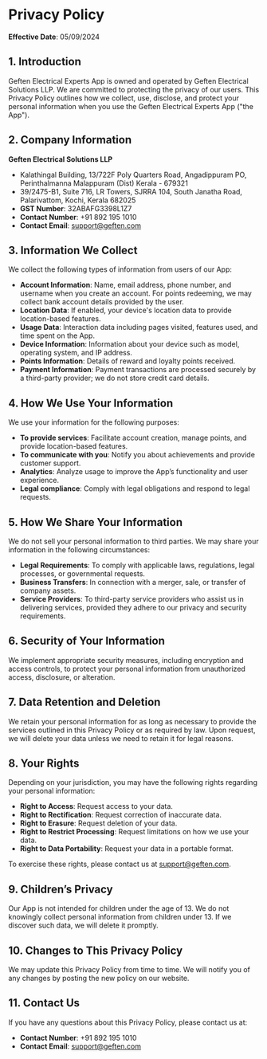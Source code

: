 # Privacy Policy

**Effective Date**: 05/09/2024

## 1. Introduction  
Geften Electrical Experts App is owned and operated by Geften Electrical Solutions LLP. We are committed to protecting the privacy of our users. This Privacy Policy outlines how we collect, use, disclose, and protect your personal information when you use the Geften Electrical Experts App ("the App").

## 2. Company Information  
**Geften Electrical Solutions LLP**  
- Kalathingal Building, 13/722F Poly Quarters Road, Angadippuram PO, Perinthalmanna Malappuram (Dist) Kerala - 679321  
- 39/2475-B1, Suite 716, LR Towers, SJRRA 104, South Janatha Road, Palarivattom, Kochi, Kerala 682025  
- **GST Number**: 32ABAFG3398L1Z7  
- **Contact Number**: +91 892 195 1010  
- **Contact Email**: [support@geften.com](mailto:support@geften.com)  

## 3. Information We Collect  
We collect the following types of information from users of our App:

- **Account Information**: Name, email address, phone number, and username when you create an account. For points redeeming, we may collect bank account details provided by the user.  
- **Location Data**: If enabled, your device's location data to provide location-based features.  
- **Usage Data**: Interaction data including pages visited, features used, and time spent on the App.  
- **Device Information**: Information about your device such as model, operating system, and IP address.  
- **Points Information**: Details of reward and loyalty points received.  
- **Payment Information**: Payment transactions are processed securely by a third-party provider; we do not store credit card details.

## 4. How We Use Your Information  
We use your information for the following purposes:

- **To provide services**: Facilitate account creation, manage points, and provide location-based features.  
- **To communicate with you**: Notify you about achievements and provide customer support.  
- **Analytics**: Analyze usage to improve the App’s functionality and user experience.  
- **Legal compliance**: Comply with legal obligations and respond to legal requests.

## 5. How We Share Your Information  
We do not sell your personal information to third parties. We may share your information in the following circumstances:

- **Legal Requirements**: To comply with applicable laws, regulations, legal processes, or governmental requests.  
- **Business Transfers**: In connection with a merger, sale, or transfer of company assets.  
- **Service Providers**: To third-party service providers who assist us in delivering services, provided they adhere to our privacy and security requirements.

## 6. Security of Your Information  
We implement appropriate security measures, including encryption and access controls, to protect your personal information from unauthorized access, disclosure, or alteration.

## 7. Data Retention and Deletion  
We retain your personal information for as long as necessary to provide the services outlined in this Privacy Policy or as required by law. Upon request, we will delete your data unless we need to retain it for legal reasons.

## 8. Your Rights  
Depending on your jurisdiction, you may have the following rights regarding your personal information:

- **Right to Access**: Request access to your data.  
- **Right to Rectification**: Request correction of inaccurate data.  
- **Right to Erasure**: Request deletion of your data.  
- **Right to Restrict Processing**: Request limitations on how we use your data.  
- **Right to Data Portability**: Request your data in a portable format.

To exercise these rights, please contact us at [support@geften.com](mailto:support@geften.com).

## 9. Children’s Privacy  
Our App is not intended for children under the age of 13. We do not knowingly collect personal information from children under 13. If we discover such data, we will delete it promptly.

## 10. Changes to This Privacy Policy  
We may update this Privacy Policy from time to time. We will notify you of any changes by posting the new policy on our website.

## 11. Contact Us  
If you have any questions about this Privacy Policy, please contact us at:  
- **Contact Number**: +91 892 195 1010  
- **Contact Email**: [support@geften.com](mailto:support@geften.com)
